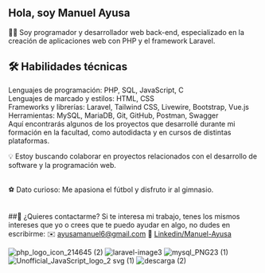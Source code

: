 ## Hola, soy Manuel Ayusa

👨‍💻 Soy programador y desarrollador web back-end, especializado en la creación de aplicaciones web con PHP y el framework Laravel. <br>

## 🛠️ Habilidades técnicas
Lenguajes de programación: PHP, SQL, JavaScript, C <br>
Lenguajes de marcado y estilos: HTML, CSS <br>
Frameworks y librerías: Laravel, Tailwind CSS, Livewire, Bootstrap, Vue.js <br>
Herramientas: MySQL, MariaDB, Git, GitHub, Postman, Swagger <br>
Aquí encontrarás algunos de los proyectos que desarrollé durante mi formación en la facultad, como autodidacta y en cursos de distintas plataformas. <br>

💡 Estoy buscando colaborar en proyectos relacionados con el desarrollo de software y la programación web. <br> <br>

⚽ Dato curioso: Me apasiona el fútbol y disfruto ir al gimnasio. <br> <br>

##📩 ¿Quieres contactarme?
Si te interesa mi trabajo, tenes los mismos intereses que yo o crees que te puedo ayudar en algo, no dudes en escribirme:
✉️ <a href="mailto:ayusamanuel6@gmail.com">ayusamanuel6@gmail.com</a>
🔗 <a href="https://www.linkedin.com/in/manuel-alejandro-ayusa-aa7415282/">Linkedin/Manuel-Ayusa</a>

 ![php_logo_icon_214645 (2)](https://github.com/Manuel-Ayusa/Manuel-Ayusa/assets/166891950/bb076695-b4b8-452d-befd-949d79d983c6)
![laravel-image3](https://github.com/user-attachments/assets/b5a12582-346f-4322-96d6-d8fdd02e9362) ![mysql_PNG23 (1)](https://github.com/user-attachments/assets/a7e4ad74-dd50-417d-9c01-fec8b93b0325) ![Unofficial_JavaScript_logo_2 svg (1)](https://github.com/user-attachments/assets/6fbf6e87-d566-490b-a8da-a07e7f2555a4)
 ![descarga (2)](https://github.com/Manuel-Ayusa/Manuel-Ayusa/assets/166891950/4e9d9dea-90f0-4124-a1d6-5ad681e50e3d)









<!---
Manuel-Ayusa/Manuel-Ayusa is a ✨ special ✨ repository because its `README.md` (this file) appears on your GitHub profile.
You can click the Preview link to take a look at your changes.
--->
